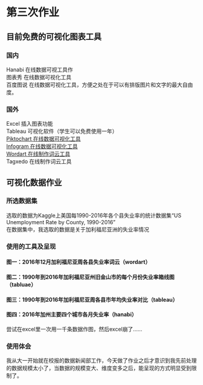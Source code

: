 # 第三次作业 #
## 目前免费的可视化图表工具 ##
### 国内 ###
Hanabi 在线数据可视工具作  
图表秀 在线数据可视化工具  
百度图说 在线数据可视化工具，方便之处在于可以有排版图片和文字的最大自由度。  

### 国外 ###
Excel 插入图表功能  
Tableau 可视化软件（学生可以免费使用一年）  
[Piktochart 在线数据可视化工具](https://piktochart.com/)  
[Infogram 在线数据可视化工具](https://infogram.com/)  
[Wordart 在线制作词云工具](https://wordart.com/)  
Tagxedo 在线制作词云工具  
## 可视化数据作业 ##
### 所选数据集 ###
选取的数据为Kaggle上美国每1990-2016年各个县失业率的统计数据集“US Unemployment Rate by County, 1990-2016”   
在数据集中，我选取的数据是关于加利福尼亚洲的失业率情况  
### 使用的工具及呈现 ###
#### 图一：2016年12月加利福尼亚周各县失业率词云（wordart） ####
#### 图二：1990年到2016年加利福尼亚州旧金山市的每个月份失业率箱线图（tabluae） ####
#### 图三：1990年到2016年加利福尼亚周各县市年均失业率对比（tableau） ####
#### 图四：2016年加州主要四个城市各月失业率（hanabi） ####

尝试在excel里一次用一千条数据作图，然后excel崩了……  
### 使用体会 ###
我从大一开始就在校报的数据新闻部工作，今天做了作业之后才意识到我先前处理的数据规模太小了，当数据的规模变大、维度变多之后，能呈现的方式明显受到限制了。
